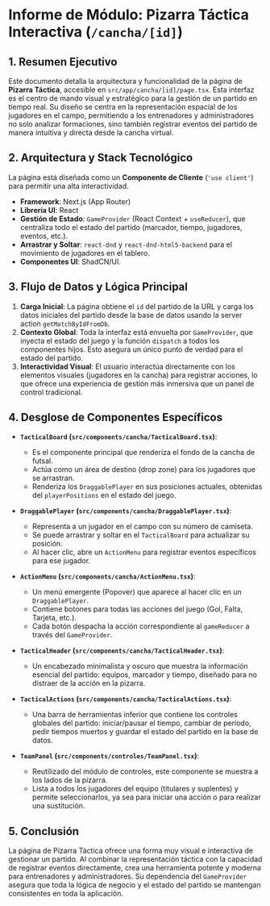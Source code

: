 # Informe de Módulo: Pizarra Táctica Interactiva (`/cancha/[id]`)

## 1. Resumen Ejecutivo

Este documento detalla la arquitectura y funcionalidad de la página de **Pizarra Táctica**, accesible en `src/app/cancha/[id]/page.tsx`. Esta interfaz es el centro de mando visual y estratégico para la gestión de un partido en tiempo real. Su diseño se centra en la representación espacial de los jugadores en el campo, permitiendo a los entrenadores y administradores no solo analizar formaciones, sino también registrar eventos del partido de manera intuitiva y directa desde la cancha virtual.

## 2. Arquitectura y Stack Tecnológico

La página está diseñada como un **Componente de Cliente** (`'use client'`) para permitir una alta interactividad.

- **Framework**: Next.js (App Router)
- **Librería UI**: React
- **Gestión de Estado**: `GameProvider` (React Context + `useReducer`), que centraliza todo el estado del partido (marcador, tiempo, jugadores, eventos, etc.).
- **Arrastrar y Soltar**: `react-dnd` y `react-dnd-html5-backend` para el movimiento de jugadores en el tablero.
- **Componentes UI**: ShadCN/UI.

## 3. Flujo de Datos y Lógica Principal

1.  **Carga Inicial**: La página obtiene el `id` del partido de la URL y carga los datos iniciales del partido desde la base de datos usando la server action `getMatchByIdFromDb`.
2.  **Contexto Global**: Toda la interfaz está envuelta por `GameProvider`, que inyecta el estado del juego y la función `dispatch` a todos los componentes hijos. Esto asegura un único punto de verdad para el estado del partido.
3.  **Interactividad Visual**: El usuario interactúa directamente con los elementos visuales (jugadores en la cancha) para registrar acciones, lo que ofrece una experiencia de gestión más inmersiva que un panel de control tradicional.

## 4. Desglose de Componentes Específicos

-   **`TacticalBoard` (`src/components/cancha/TacticalBoard.tsx`)**:
    -   Es el componente principal que renderiza el fondo de la cancha de futsal.
    -   Actúa como un área de destino (drop zone) para los jugadores que se arrastran.
    -   Renderiza los `DraggablePlayer` en sus posiciones actuales, obtenidas del `playerPositions` en el estado del juego.

-   **`DraggablePlayer` (`src/components/cancha/DraggablePlayer.tsx`)**:
    -   Representa a un jugador en el campo con su número de camiseta.
    -   Se puede arrastrar y soltar en el `TacticalBoard` para actualizar su posición.
    -   Al hacer clic, abre un `ActionMenu` para registrar eventos específicos para ese jugador.

-   **`ActionMenu` (`src/components/cancha/ActionMenu.tsx`)**:
    -   Un menú emergente (Popover) que aparece al hacer clic en un `DraggablePlayer`.
    -   Contiene botones para todas las acciones del juego (Gol, Falta, Tarjeta, etc.).
    -   Cada botón despacha la acción correspondiente al `gameReducer` a través del `GameProvider`.

-   **`TacticalHeader` (`src/components/cancha/TacticalHeader.tsx`)**:
    -   Un encabezado minimalista y oscuro que muestra la información esencial del partido: equipos, marcador y tiempo, diseñado para no distraer de la acción en la pizarra.

-   **`TacticalActions` (`src/components/cancha/TacticalActions.tsx`)**:
    -   Una barra de herramientas inferior que contiene los controles globales del partido: iniciar/pausar el tiempo, cambiar de período, pedir tiempos muertos y guardar el estado del partido en la base de datos.

-   **`TeamPanel` (`src/components/controles/TeamPanel.tsx`)**:
    -   Reutilizado del módulo de controles, este componente se muestra a los lados de la pizarra.
    -   Lista a todos los jugadores del equipo (titulares y suplentes) y permite seleccionarlos, ya sea para iniciar una acción o para realizar una sustitución.

## 5. Conclusión

La página de Pizarra Táctica ofrece una forma muy visual e interactiva de gestionar un partido. Al combinar la representación táctica con la capacidad de registrar eventos directamente, crea una herramienta potente y moderna para entrenadores y administradores. Su dependencia del `GameProvider` asegura que toda la lógica de negocio y el estado del partido se mantengan consistentes en toda la aplicación.
